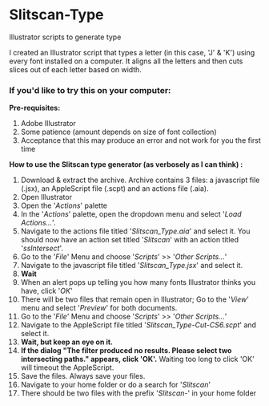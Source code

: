 Slitscan-Type
=============

Illustrator scripts to generate type

<p>I created an Illustrator script that types a letter (in this case, 'J' &#038; 'K') using every font installed on a computer. It aligns all the letters and then cuts slices out of each letter based on width.</p>

<h3>If you'd like to try this on your computer:</h3>

<p><strong>Pre-requisites:</strong></p>
<ol class="olABC">
	<li>Adobe Illustrator</li>
	<li>Some patience (amount depends on size of font collection)</li>
	<li>Acceptance that this may produce an error and not work for you the first time</li>
</ol>

<p><strong>How to use the Slitscan type generator (as verbosely as I can think) :</strong></p>
<ol class="olDecimal">
	<li>Download & extract the archive. Archive contains 3 files: a javascript file (.jsx), an AppleScript file (.scpt) and an actions file (.aia).</li>
	<li>Open Illustrator</li>
	<li>Open the '<em>Actions</em>' palette</li>
	<li>In the '<em>Actions</em>' palette, open the dropdown menu and select '<em>Load Actions...</em>'.</li>
	<li>Navigate to the actions file titled '<em>Slitscan_Type.aia</em>' and select it. You should now have an action set titled '<em>Slitscan</em>' with an action titled '<em>ssIntersect</em>'.</li>
	<li>Go to the '<em>File</em>' Menu and choose '<em>Scripts</em>' >> '<em>Other Scripts&#8230;</em>'</li>
	<li>Navigate to the javascript file titled '<em>Slitscan_Type.jsx</em>' and select it.</li>
	<li><strong>Wait</strong></li>
	<li>When an alert pops up telling you how many fonts Illustrator thinks you have, click '<em>OK</em>'</li>
	<li>There will be two files that remain open in Illustrator; Go to the '<em>View</em>' menu and select '<em>Preview</em>' for both documents.</li>
	<li>Go to the '<em>File</em>' Menu and choose '<em>Scripts</em>' >> '<em>Other Scripts&#8230;</em>'</li>
	<li>Navigate to the AppleScript file titled '<em>Slitscan_Type-Cut-CS6.scpt</em>' and select it.</li>
	<li><strong>Wait, but keep an eye on it.</strong></li>
	<li><strong>If the dialog "The filter produced no results. Please select two intersecting paths." appears, click 'OK'.</strong> Waiting too long to click 'OK' will timeout the AppleScript.</li>
	<li>Save the files. Always save your files.
	<li>Navigate to your home folder or do a search for '<em>Slitscan</em>'</li>
	<li>There should be two files with the prefix '<em>Slitscan-</em>' in your home folder</li>
</ol>

